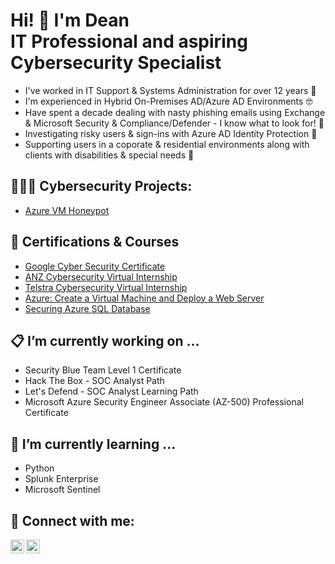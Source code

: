 <h1>Hi! 👋 I'm Dean <br/> IT Professional and aspiring Cybersecurity Specialist</h1>

- I've worked in IT Support & Systems Administration for over 12 years 💪
- I'm experienced in Hybrid On-Premises AD/Azure AD Environments 🤓
- Have spent a decade dealing with nasty phishing emails using Exchange & Microsoft Security & Compliance/Defender - I know what to look for! 👀
- Investigating risky users & sign-ins with Azure AD Identity Protection 🥸
- Supporting users in a coporate & residential environments along with clients with disabilities & special needs 🤝




<h2> 👨🏻‍💻 Cybersecurity Projects:</h2>


  - [Azure VM Honeypot](https://github.com/deanmetcalfe/Azure-VM-Honeypot)


<h2> 📜 Certifications & Courses</h2>

- [Google Cyber Security Certificate](https://coursera.org/share/b90e8dc1345395816c78f6b97940e088)
- [ANZ Cybersecurity Virtual Internship](https://www.theforage.com/virtual-internships/prototype/Hf4QMESoFeQwXPsiH/Cyber-Security-Virtual-Program)
- [Telstra Cybersecurity Virtual Internship](https://www.theforage.com/virtual-internships/prototype/RNhbu8QnDzthwynEf/Cybersecurity-Program)
- [Azure: Create a Virtual Machine and Deploy a Web Server](https://www.coursera.org/account/accomplishments/verify/G24MTNPFBS7R)
- [Securing Azure SQL Database](https://www.coursera.org/account/accomplishments/verify/G24MTNPFBS7R)


<h2> 📋 I’m currently working on ...</h2>


- Security Blue Team Level 1 Certificate
- Hack The Box - SOC Analyst Path
- Let's Defend - SOC Analyst Learning Path
- Microsoft Azure Security Engineer Associate (AZ-500) Professional Certificate

<h2> 🌱 I’m currently learning ...</h2>

- Python
- Splunk Enterprise
- Microsoft Sentinel


<h2> 🤳 Connect with me:</h2>


[<img align="left" alt="DeanPMetcalfe | Twitter" width="22px" src="https://cdn.jsdelivr.net/npm/simple-icons@v3/icons/twitter.svg" />][twitter]
[<img align="left" alt="DeanMetcalfe | LinkedIn" width="22px" src="https://cdn.jsdelivr.net/npm/simple-icons@v3/icons/linkedin.svg" />][linkedin]


[twitter]: https://twitter.com/deanpmetcalfe
[linkedin]: https://www.linkedin.com/in/dean-metcalfe-8088a3298/
